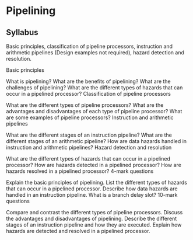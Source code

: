 # Pipelining

## Syllabus

Basic principles, classification of pipeline processors, instruction and arithmetic pipelines (Design examples not required), hazard detection and resolution.

Basic principles

What is pipelining?
What are the benefits of pipelining?
What are the challenges of pipelining?
What are the different types of hazards that can occur in a pipelined processor?
Classification of pipeline processors

What are the different types of pipeline processors?
What are the advantages and disadvantages of each type of pipeline processor?
What are some examples of pipeline processors?
Instruction and arithmetic pipelines

What are the different stages of an instruction pipeline?
What are the different stages of an arithmetic pipeline?
How are data hazards handled in instruction and arithmetic pipelines?
Hazard detection and resolution

What are the different types of hazards that can occur in a pipelined processor?
How are hazards detected in a pipelined processor?
How are hazards resolved in a pipelined processor?
4-mark questions

Explain the basic principles of pipelining.
List the different types of hazards that can occur in a pipelined processor.
Describe how data hazards are handled in an instruction pipeline.
What is a branch delay slot?
10-mark questions

Compare and contrast the different types of pipeline processors.
Discuss the advantages and disadvantages of pipelining.
Describe the different stages of an instruction pipeline and how they are executed.
Explain how hazards are detected and resolved in a pipelined processor.